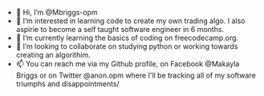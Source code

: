 - 👋 Hi, I’m @Mbriggs-opm
- 👀 I’m interested in learning code to create my own trading algo. I also aspirie to become a self taught software engineer in 6 months. 
- 🌱 I’m currently learning the basics of coding on freecodecamp.org. 
- 💞️ I’m looking to collaborate on studying python or working towards creating an algorithim. 
- 📫 You can reach me via my Github profile, on Facebook @Makayla Briggs or on Twitter @anon.opm where I'll be tracking all of my software triumphs and disappointments/

<!---
Mbriggs-opm/Mbriggs-opm is a ✨ special ✨ repository because its `README.md` (this file) appears on your GitHub profile.
You can click the Preview link to take a look at your changes.
--->
